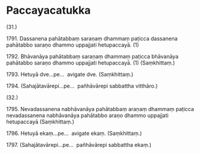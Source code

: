 # Paccayacatukka

(31.)

1791\. Dassanena pahātabbaṃ saraṇaṃ dhammaṃ paṭicca dassanena pahātabbo saraṇo dhammo uppajjati hetupaccayā. (1)

1792\. Bhāvanāya pahātabbaṃ saraṇaṃ dhammaṃ paṭicca bhāvanāya pahātabbo saraṇo dhammo uppajjati hetupaccayā. (1) (Saṃkhittaṃ.)

1793\. Hetuyā dve…pe…  avigate dve. (Saṃkhittaṃ.)

1794\. (Sahajātavārepi…pe…  pañhāvārepi sabbattha vitthāro.)

(32.)

1795\. Nevadassanena nabhāvanāya pahātabbaṃ araṇaṃ dhammaṃ paṭicca nevadassanena nabhāvanāya pahātabbo araṇo dhammo uppajjati hetupaccayā (Saṃkhittaṃ.)

1796\. Hetuyā ekaṃ…pe…  avigate ekaṃ. (Saṃkhittaṃ.)

1797\. (Sahajātavārepi…pe…  pañhāvārepi sabbattha ekaṃ.)
